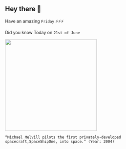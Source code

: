 ## Hey there 👋
Have an amazing `Friday` ⚡⚡⚡

Did you know Today on `21st of June`
 
 [<img src="https://lookingupwayup.com/dev/wp-content/uploads/2019/06/clip_image002.jpg" width="300" />](https://www.britannica.com/biography/Michael-Melvill#:~:text=On%20June%2021,%202004) 
 ```
“Michael Melvill pilots the first privately-developed spacecraft,SpaceShipOne, into space.” (Year: 2004)
```
